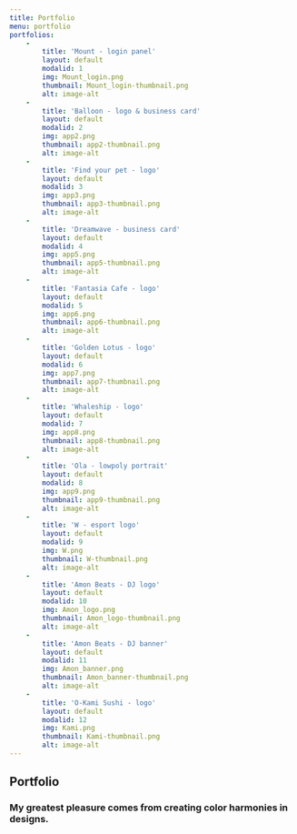 ```yaml
---
title: Portfolio
menu: portfolio
portfolios:
    -
        title: 'Mount - login panel'
        layout: default
        modalid: 1
        img: Mount_login.png
        thumbnail: Mount_login-thumbnail.png
        alt: image-alt
    -
        title: 'Balloon - logo & business card'
        layout: default
        modalid: 2
        img: app2.png
        thumbnail: app2-thumbnail.png
        alt: image-alt
    -
        title: 'Find your pet - logo'
        layout: default
        modalid: 3
        img: app3.png
        thumbnail: app3-thumbnail.png
        alt: image-alt
    -
        title: 'Dreamwave - business card'
        layout: default
        modalid: 4
        img: app5.png
        thumbnail: app5-thumbnail.png
        alt: image-alt
    -
        title: 'Fantasia Cafe - logo'
        layout: default
        modalid: 5
        img: app6.png
        thumbnail: app6-thumbnail.png
        alt: image-alt
    -
        title: 'Golden Lotus - logo'
        layout: default
        modalid: 6
        img: app7.png
        thumbnail: app7-thumbnail.png
        alt: image-alt
    -
        title: 'Whaleship - logo'
        layout: default
        modalid: 7
        img: app8.png
        thumbnail: app8-thumbnail.png
        alt: image-alt
    -
        title: 'Ola - lowpoly portrait'
        layout: default
        modalid: 8
        img: app9.png
        thumbnail: app9-thumbnail.png
        alt: image-alt
    -
        title: 'W - esport logo'
        layout: default
        modalid: 9
        img: W.png
        thumbnail: W-thumbnail.png
        alt: image-alt
    -
        title: 'Amon Beats - DJ logo'
        layout: default
        modalid: 10
        img: Amon_logo.png
        thumbnail: Amon_logo-thumbnail.png
        alt: image-alt
    -
        title: 'Amon Beats - DJ banner'
        layout: default
        modalid: 11
        img: Amon_banner.png
        thumbnail: Amon_banner-thumbnail.png
        alt: image-alt
    -
        title: 'O-Kami Sushi - logo'
        layout: default
        modalid: 12
        img: Kami.png
        thumbnail: Kami-thumbnail.png
        alt: image-alt
---
```


## Portfolio
### My greatest pleasure comes from creating color harmonies in designs.
